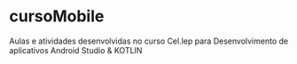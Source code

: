 # cursoMobile
Aulas e atividades desenvolvidas no curso Cel.lep para Desenvolvimento de aplicativos Android Studio &amp; KOTLIN
